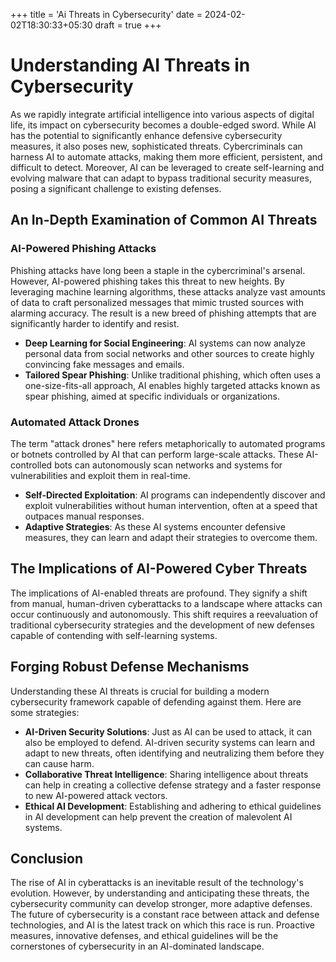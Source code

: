 +++
title = 'Ai Threats in Cybersecurity'
date = 2024-02-02T18:30:33+05:30
draft = true
+++

# Understanding AI Threats in Cybersecurity

As we rapidly integrate artificial intelligence into various aspects of digital life, its impact on cybersecurity becomes a double-edged sword. While AI has the potential to significantly enhance defensive cybersecurity measures, it also poses new, sophisticated threats. Cybercriminals can harness AI to automate attacks, making them more efficient, persistent, and difficult to detect. Moreover, AI can be leveraged to create self-learning and evolving malware that can adapt to bypass traditional security measures, posing a significant challenge to existing defenses.

## An In-Depth Examination of Common AI Threats

### AI-Powered Phishing Attacks

Phishing attacks have long been a staple in the cybercriminal's arsenal. However, AI-powered phishing takes this threat to new heights. By leveraging machine learning algorithms, these attacks analyze vast amounts of data to craft personalized messages that mimic trusted sources with alarming accuracy. The result is a new breed of phishing attempts that are significantly harder to identify and resist.

- **Deep Learning for Social Engineering**: AI systems can now analyze personal data from social networks and other sources to create highly convincing fake messages and emails.
- **Tailored Spear Phishing**: Unlike traditional phishing, which often uses a one-size-fits-all approach, AI enables highly targeted attacks known as spear phishing, aimed at specific individuals or organizations.

### Automated Attack Drones

The term "attack drones" here refers metaphorically to automated programs or botnets controlled by AI that can perform large-scale attacks. These AI-controlled bots can autonomously scan networks and systems for vulnerabilities and exploit them in real-time.

- **Self-Directed Exploitation**: AI programs can independently discover and exploit vulnerabilities without human intervention, often at a speed that outpaces manual responses.
- **Adaptive Strategies**: As these AI systems encounter defensive measures, they can learn and adapt their strategies to overcome them.

## The Implications of AI-Powered Cyber Threats

The implications of AI-enabled threats are profound. They signify a shift from manual, human-driven cyberattacks to a landscape where attacks can occur continuously and autonomously. This shift requires a reevaluation of traditional cybersecurity strategies and the development of new defenses capable of contending with self-learning systems.

## Forging Robust Defense Mechanisms

Understanding these AI threats is crucial for building a modern cybersecurity framework capable of defending against them. Here are some strategies:

- **AI-Driven Security Solutions**: Just as AI can be used to attack, it can also be employed to defend. AI-driven security systems can learn and adapt to new threats, often identifying and neutralizing them before they can cause harm.
- **Collaborative Threat Intelligence**: Sharing intelligence about threats can help in creating a collective defense strategy and a faster response to new AI-powered attack vectors.
- **Ethical AI Development**: Establishing and adhering to ethical guidelines in AI development can help prevent the creation of malevolent AI systems.

## Conclusion

The rise of AI in cyberattacks is an inevitable result of the technology's evolution. However, by understanding and anticipating these threats, the cybersecurity community can develop stronger, more adaptive defenses. The future of cybersecurity is a constant race between attack and defense technologies, and AI is the latest track on which this race is run. Proactive measures, innovative defenses, and ethical guidelines will be the cornerstones of cybersecurity in an AI-dominated landscape.
